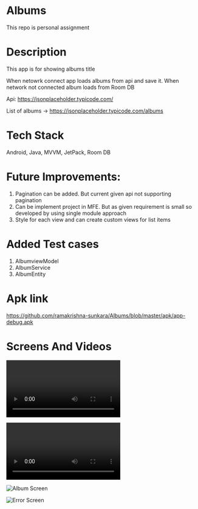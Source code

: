 # Albums
This repo is personal assignment 

# Description
This app is for showing albums title

When netowrk connect app loads albums from api and save it.
When network not connected album loads from Room DB

Api: https://jsonplaceholder.typicode.com/

List of albums -> https://jsonplaceholder.typicode.com/albums


# Tech Stack
Android, Java, MVVM, JetPack, Room DB 

# Future Improvements: 
1. Pagination can be added. But current given api not supporting pagination
2. Can be implement project in MFE. But as given requirement is small so developed by using single module approach
3. Style for each view and can create custom views for list items

# Added Test cases 
1. AlbumviewModel
2. AlbumService
3. AlbumEntity


# Apk link
https://github.com/ramakrishna-sunkara/Albums/blob/master/apk/app-debug.apk

# Screens And Videos

![Demo](https://user-images.githubusercontent.com/8402480/122679984-c4e85b00-d20a-11eb-9d3c-c0a2c8c9afd2.mp4)


![Error video](https://user-images.githubusercontent.com/8402480/122679971-bac65c80-d20a-11eb-97a8-a8f3468dde7e.mp4)


![Album Screen](https://user-images.githubusercontent.com/8402480/122679997-d29de080-d20a-11eb-9351-f59ef422fdc7.png)


![Error Screen](https://user-images.githubusercontent.com/8402480/122679998-d3367700-d20a-11eb-8dcf-768b1dfa9731.png)
